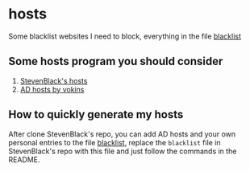 # hosts
Some blacklist websites I need to block, everything in the file [blacklist](blacklist)

## Some hosts program you should consider
1. [StevenBlack's hosts](https://github.com/StevenBlack/hosts)
2. [AD hosts by vokins](https://github.com/vokins/yhosts)

## How to quickly generate my hosts
After clone StevenBlack's repo, you can add AD hosts and your own personal entries to the file [blacklist](blacklist), replace the `blacklist` file in StevenBlack's repo  with this file and just follow the commands in the README.
